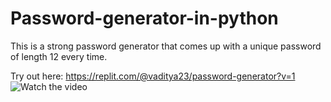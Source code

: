# Password-generator-in-python
This is a strong password generator that comes up with a unique password of length 12 every time.

Try out here: https://replit.com/@vaditya23/password-generator?v=1
![Watch the video](https://github.com/vvaditya23/Password-generator-in-python/assets/70578987/2f3a4e8b-7a3d-4058-bad3-cdefa445fbda)

